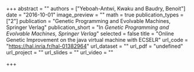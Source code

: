 +++
abstract = ""
authors = ["Yeboah-Antwi, Kwaku and Baudry, Benoit"]
date = "2016-10-01"
image_preview = ""
math = true
publication_types = ["2"]
publication = "Genetic Programming and Evolvable Machines, Springer Verlag"
publication_short = "In *Genetic Programming and Evolvable Machines, Springer Verlag*"
selected = false
title = "Online Genetic Improvement on the java virtual machine with ECSELR"
url_code = "https://hal.inria.fr/hal-01382964"
url_dataset = ""
url_pdf = "undefined"
url_project = ""
url_slides = ""
url_video = ""

+++
